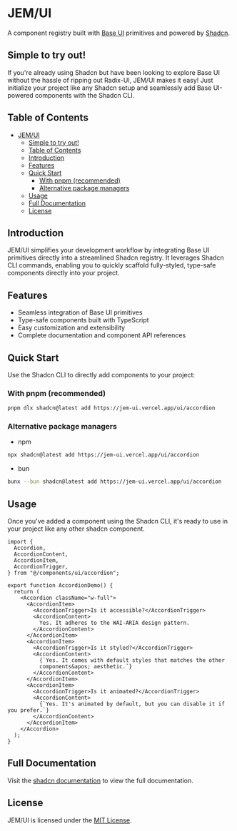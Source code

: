 # JEM/UI

A component registry built with [Base UI](https://mui.com/base-ui/) primitives and powered by [Shadcn](https://ui.shadcn.com/).

## Simple to try out!

If you're already using Shadcn but have been looking to explore Base UI without the hassle of ripping out Radix-UI, JEM/UI makes it easy! Just initialize your project like any Shadcn setup and seamlessly add Base UI-powered components with the Shadcn CLI.

## Table of Contents

- [JEM/UI](#jemui)
  - [Simple to try out!](#simple-to-try-out)
  - [Table of Contents](#table-of-contents)
  - [Introduction](#introduction)
  - [Features](#features)
  - [Quick Start](#quick-start)
    - [With pnpm (recommended)](#with-pnpm-recommended)
    - [Alternative package managers](#alternative-package-managers)
  - [Usage](#usage)
  - [Full Documentation](#full-documentation)
  - [License](#license)

## Introduction

JEM/UI simplifies your development workflow by integrating Base UI primitives directly into a streamlined Shadcn registry. It leverages Shadcn CLI commands, enabling you to quickly scaffold fully-styled, type-safe components directly into your project.

## Features

- Seamless integration of Base UI primitives
- Type-safe components built with TypeScript
- Easy customization and extensibility
- Complete documentation and component API references

## Quick Start

Use the Shadcn CLI to directly add components to your project:

### With pnpm (recommended)

```bash
pnpm dlx shadcn@latest add https://jem-ui.vercel.app/ui/accordion
```

### Alternative package managers

- npm
```bash
npx shadcn@latest add https://jem-ui.vercel.app/ui/accordion
```

- bun
```bash
bunx --bun shadcn@latest add https://jem-ui.vercel.app/ui/accordion
```

## Usage

Once you've added a component using the Shadcn CLI, it's ready to use in your project like any other shadcn component.

```tsx
import {
  Accordion,
  AccordionContent,
  AccordionItem,
  AccordionTrigger,
} from "@/components/ui/accordion";

export function AccordionDemo() {
  return (
    <Accordion className="w-full">
      <AccordionItem>
        <AccordionTrigger>Is it accessible?</AccordionTrigger>
        <AccordionContent>
          Yes. It adheres to the WAI-ARIA design pattern.
        </AccordionContent>
      </AccordionItem>
      <AccordionItem>
        <AccordionTrigger>Is it styled?</AccordionTrigger>
        <AccordionContent>
          {`Yes. It comes with default styles that matches the other
          components&apos; aesthetic.`}
        </AccordionContent>
      </AccordionItem>
      <AccordionItem>
        <AccordionTrigger>Is it animated?</AccordionTrigger>
        <AccordionContent>
          {`Yes. It's animated by default, but you can disable it if you prefer.`}
        </AccordionContent>
      </AccordionItem>
    </Accordion>
  );
}
```

## Full Documentation

Visit the [shadcn documentation](https://ui.shadcn.com/docs/registry) to view the full documentation.

## License

JEM/UI is licensed under the [MIT License](LICENSE).
